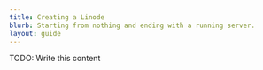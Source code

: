 ```yaml
---
title: Creating a Linode
blurb: Starting from nothing and ending with a running server.
layout: guide
---
```


TODO: Write this content
